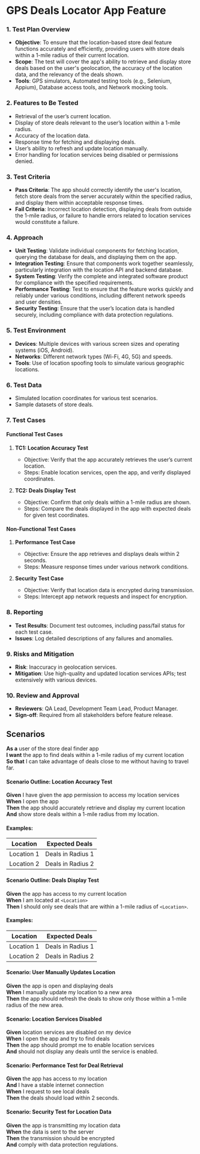 # GPS Deals Locator App Feature

### 1. Test Plan Overview
- **Objective**: To ensure that the location-based store deal feature functions accurately and efficiently, providing users with store deals within a 1-mile radius of their current location.
- **Scope**: The test will cover the app's ability to retrieve and display store deals based on the user's geolocation, the accuracy of the location data, and the relevancy of the deals shown.
- **Tools**: GPS simulators, Automated testing tools (e.g., Selenium, Appium), Database access tools, and Network mocking tools.

### 2. Features to Be Tested
- Retrieval of the user’s current location.
- Display of store deals relevant to the user’s location within a 1-mile radius.
- Accuracy of the location data.
- Response time for fetching and displaying deals.
- User’s ability to refresh and update location manually.
- Error handling for location services being disabled or permissions denied.

### 3. Test Criteria
- **Pass Criteria**: The app should correctly identify the user's location, fetch store deals from the server accurately within the specified radius, and display them within acceptable response times.
- **Fail Criteria**: Incorrect location detection, displaying deals from outside the 1-mile radius, or failure to handle errors related to location services would constitute a failure.

### 4. Approach
- **Unit Testing**: Validate individual components for fetching location, querying the database for deals, and displaying them on the app.
- **Integration Testing**: Ensure that components work together seamlessly, particularly integration with the location API and backend database.
- **System Testing**: Verify the complete and integrated software product for compliance with the specified requirements.
- **Performance Testing**: Test to ensure that the feature works quickly and reliably under various conditions, including different network speeds and user densities.
- **Security Testing**: Ensure that the user’s location data is handled securely, including compliance with data protection regulations.

### 5. Test Environment
- **Devices**: Multiple devices with various screen sizes and operating systems (iOS, Android).
- **Networks**: Different network types (Wi-Fi, 4G, 5G) and speeds.
- **Tools**: Use of location spoofing tools to simulate various geographic locations.

### 6. Test Data
- Simulated location coordinates for various test scenarios.
- Sample datasets of store deals.

### 7. Test Cases
#### Functional Test Cases
1. **TC1: Location Accuracy Test**
   - Objective: Verify that the app accurately retrieves the user’s current location.
   - Steps: Enable location services, open the app, and verify displayed coordinates.

2. **TC2: Deals Display Test**
   - Objective: Confirm that only deals within a 1-mile radius are shown.
   - Steps: Compare the deals displayed in the app with expected deals for given test coordinates.

#### Non-Functional Test Cases
1. **Performance Test Case**
   - Objective: Ensure the app retrieves and displays deals within 2 seconds.
   - Steps: Measure response times under various network conditions.

2. **Security Test Case**
   - Objective: Verify that location data is encrypted during transmission.
   - Steps: Intercept app network requests and inspect for encryption.

### 8. Reporting
- **Test Results**: Document test outcomes, including pass/fail status for each test case.
- **Issues**: Log detailed descriptions of any failures and anomalies.

### 9. Risks and Mitigation
- **Risk**: Inaccuracy in geolocation services.
- **Mitigation**: Use high-quality and updated location services APIs; test extensively with various devices.

### 10. Review and Approval
- **Reviewers**: QA Lead, Development Team Lead, Product Manager.
- **Sign-off**: Required from all stakeholders before feature release.


## Scenarios
**As a** user of the store deal finder app  
**I want** the app to find deals within a 1-mile radius of my current location  
**So that** I can take advantage of deals close to me without having to travel far.

#### Scenario Outline: Location Accuracy Test
**Given** I have given the app permission to access my location services  
**When** I open the app  
**Then** the app should accurately retrieve and display my current location  
**And** show store deals within a 1-mile radius from my location.

#### Examples:
| Location        | Expected Deals    |
|-----------------|-------------------|
| Location 1      | Deals in Radius 1 |
| Location 2      | Deals in Radius 2 |

#### Scenario Outline: Deals Display Test
**Given** the app has access to my current location  
**When** I am located at `<Location>`  
**Then** I should only see deals that are within a 1-mile radius of `<Location>`.

#### Examples:
| Location        | Expected Deals    |
|-----------------|-------------------|
| Location 1      | Deals in Radius 1 |
| Location 2      | Deals in Radius 2 |

#### Scenario: User Manually Updates Location
**Given** the app is open and displaying deals  
**When** I manually update my location to a new area  
**Then** the app should refresh the deals to show only those within a 1-mile radius of the new area.

#### Scenario: Location Services Disabled
**Given** location services are disabled on my device  
**When** I open the app and try to find deals  
**Then** the app should prompt me to enable location services  
**And** should not display any deals until the service is enabled.

#### Scenario: Performance Test for Deal Retrieval
**Given** the app has access to my location  
**And** I have a stable internet connection  
**When** I request to see local deals  
**Then** the deals should load within 2 seconds.

#### Scenario: Security Test for Location Data
**Given** the app is transmitting my location data  
**When** the data is sent to the server  
**Then** the transmission should be encrypted  
**And** comply with data protection regulations.
